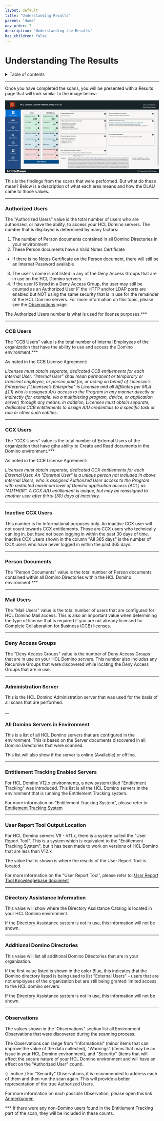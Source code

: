 ```yaml
---
layout: default
title: "Understanding Results"
parent: "Home"
nav_order: 7
description: "Understanding the Results"
has_children: false
---
```


<h1>Understanding The Results</h1>

<details close markdown="block">
  <summary>
    Table of contents
  </summary>
  {: .text-delta }
1. TOC
{:toc}
</details>

___
Once you have completed the scans, you will be presented with a Results page that will look similar to the image below:

![Scan Results](assets/images/png/14-scan-results.png)

This is the findings from the scans that were performed. But what do these mean? Below is a description of what each area means and how the DLAU came to those values.

____
### Authorized Users
The "Authorized Users" value is the total number of users who are authorized, or have the ability, to access your HCL Domino servers. The number that is displayed is determined by many factors:

1. The number of Person documents contained in all Domino Directories in your environment
2. These Person documents have a Valid Notes Certificate
  - If there is no Notes Certificate on the Person document, there will still be an Internet Password available
3. The user's name is not listed in any of the Deny Access Groups that are in use on the HCL Domino servers
4. If the user IS listed in a Deny Access Group, the user may still be counted as an Authorized User IF the HTTP and/or LDAP ports are enabled but NOT using the same security that is in use for the remainder of the HCL Domino servers. For more information on this topic, please see the [Observations](de-de/observations.md) page.

The Authorized Users number is what is used for license purposes.***

___
### CCB Users
The "CCB Users" value is the total number of Internal Employees of the organization that have the ability to use and access the Domino environment.***

As noted in the CCB License Agreement:

*Licensee must obtain separate, dedicated CCB entitlements for each Internal User. “Internal User” shall mean permanent or temporary or transient employee, or person paid for, or acting on behalf of Licensee’s Enterprise ("Licensee’s Enterprise" is Licensee and all Affiliates per
MLA §1.1) who is assigned A/U access to the Program in any manner directly or indirectly (for example: via a multiplexing program, device, or application server) through any means.
In addition, Licensee must obtain separate, dedicated CCB entitlements to assign A/U credentials to a specific task or role or other such entities.*

___
### CCX Users
The "CCX Users" value is the total number of External Users of the organization that have gthe ability to Create and Read documents in the Domino environment.***

As noted in the CCB License Agreement:

*Licensee must obtain separate, dedicated CCX entitlements for
each External User. An "External User" is a unique person not included in above Internal Users, who is assigned Authorized User access to the Program with restricted maximum level of Domino application access (ACL) as "AUTHOR". A CCX A/U entitlement is unique, but may be reassigned to another user after thirty (30) days of inactivity.*

___
### Inactive CCX Users

This number is for informational purposes only. An inactive CCX user will not count towards CCX entitlements.
Those are CCX users who technically can log in, but have not been logging in within the past 30 days of time.
Inactive CCX Users shown in the column "All 365 days" is the number of CCX users who have never logged in within the past 365 days.

___

### Person Documents
The "Person Documents" value is the total number of Person documents contained within all Domino Directories within the HCL Domino environment.***

___
### Mail Users
The "Mail Users" value is the total number of users that are configured for HCL Domino Mail access. This is also an important value when determining the type of license that is required if you are not already licensed for Complete Collaboration for Business (CCB) licenses.

___
### Deny Access Groups
The "Deny Access Groups" value is the number of Deny Access Groups that are in use on your HCL Domino servers. This number also includes any Recursive Groups that were discovered while locating the Deny Access Groups that are in use.

___
### Administration Server
This is the HCL Domino Administration server that was used for the basis of all scans that are performed.

__
### All Domino Servers in Environment
This is a list of all HCL Domino servers that are configured in the environment. This is based on the Server documents discovered in all Domino Directories that were scanned.

This list will also show if the server is online (Available) or offline.

___
### Entitlement Tracking Enabled Servers
For HCL Domino V12.x environments, a new system titled "Entitlement Tracking" was introduced. This list is all the HCL Domino servers in the environment that is running the Entitlement Tracking system.

For more information on "Entitlement Tracking System", please refer to [Entitlement Tracking System](https://help.hcltechsw.com/domino/12.0.0/admin/admn_entitlementtracking.html)

___
### User Report Tool Output Location
For HCL Domino servers V9 - V11.x, there is a system called the "User Report Tool". This is a system which is equivalent to the "Entitlement Tracking System", but it has been made to work on versions of HCL Domino that are less than V12.x

The value that is shown is where the results of the User Report Tool is located.

For more information on the "User Report Tool", please refer to: [User Report Tool Knowledgebase document](https://support.hcltechsw.com/csm?id=kb_article&sysparm_article=KB0095328)

___
### Directory Assistance Information
This value will show where the Directory Assistance Catalog is located in your HCL Domino environment.

If the Directory Assistance system is not in use, this information will not be shown.

___
### Additional Domino Directories
This value will list all additional Domino Directories that are in your organization.

If the first value listed is shown in the color Blue, this indicates that the Domino directory listed is being used to list "External Users" - users that are not employees of the organization but are still being granted limited access to the HCL domino servers.

If the Directory Assistance system is not in use, this information will not be shown.

___
### Observations
The values shown in the 'Observations" section list all Environment Observations that were discovered during the scanning process.

The Observations can range from "Informational" (minor items that can improve the value of the data collected), "Warnings" (items that may be an issue in your HCL Domino environment), and "Security" (items that will affect the secure nature of your HCL Domino environment and will have an effect on the "Authorized User" count).

{: .notice }
For "Security" Observations, it is recommended to address each of them and then run the scan again. This will provide a better representation of the true Authorized Users.

For more information on each possible Observation, please open this link [Anmerkungen](de-/deobservations.md)

*** If there were any non-Domino users found in the Entitlement Tracking part of the scan, they will be included in these counts.